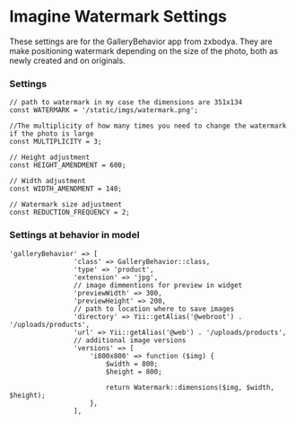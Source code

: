 # Imagine Watermark Settings

These settings are for the GalleryBehavior app from zxbodya. 
They are make positioning watermark depending on the size of the photo, both as newly created and on originals.

### Settings 

```
// path to watermark in my case the dimensions are 351x134
const WATERMARK = '/static/imgs/watermark.png'; 

//The multiplicity of how many times you need to change the watermark if the photo is large
const MULTIPLICITY = 3; 

// Height adjustment
const HEIGHT_AMENDMENT = 600;

// Width adjustment
const WIDTH_AMENDMENT = 140;

// Watermark size adjustment
const REDUCTION_FREQUENCY = 2;
```

### Settings at behavior in model

```
'galleryBehavior' => [
                'class' => GalleryBehavior::class,
                'type' => 'product',
                'extension' => 'jpg',
                // image dimmentions for preview in widget
                'previewWidth' => 300,
                'previewHeight' => 200,
                // path to location where to save images
                'directory' => Yii::getAlias('@webroot') . '/uploads/products',
                'url' => Yii::getAlias('@web') . '/uploads/products',
                // additional image versions
                'versions' => [
                    'i800x800' => function ($img) {
                        $width = 800;
                        $height = 800;

                        return Watermark::dimensions($img, $width, $height);
                    },
                ],
```
